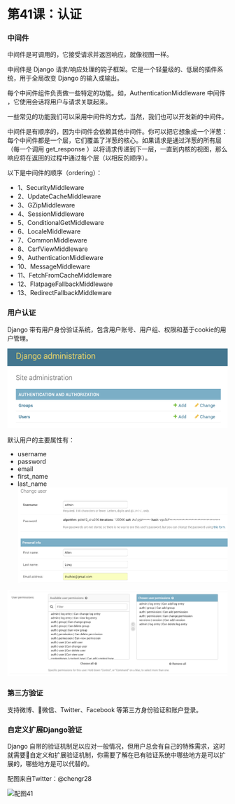 # 第41课：认证

### 中间件
中间件是可调用的，它接受请求并返回响应，就像视图一样。

中间件是 Django 请求/响应处理的钩子框架。它是一个轻量级的、低层的插件系统，用于全局改变 Django 的输入或输出。

每个中间件组件负责做一些特定的功能。如，AuthenticationMiddleware 中间件 ，它使用会话将用户与请求关联起来。

一些常见的功能我们可以采用中间件的方式，当然，我们也可以开发新的中间件。

中间件是有顺序的，因为中间件会依赖其他中间件。你可以把它想象成一个洋葱：每个中间件都是一个层，它们覆盖了洋葱的核心。如果请求是通过洋葱的所有层（每一个调用 get_response ）以将请求传递到下一层，一直到内核的视图，那么响应将在返回的过程中通过每个层（以相反的顺序）。

以下是中间件的顺序（ordering）：
* 1、SecurityMiddleware
* 2、UpdateCacheMiddleware
* 3、GZipMiddleware
* 4、SessionMiddleware
* 5、ConditionalGetMiddleware
* 6、LocaleMiddleware
* 7、CommonMiddleware
* 8、CsrfViewMiddleware
* 9、AuthenticationMiddleware
* 10、MessageMiddleware
* 11、FetchFromCacheMiddleware
* 12、FlatpageFallbackMiddleware
* 13、RedirectFallbackMiddleware

### 用户认证
Django 带有用户身份验证系统，包含用户账号、用户组、权限和基于cookie的用户管理。

![class41-01](images/class41-01.png)

默认用户的主要属性有：
* username
* password
* email
* first_name
* last_name
![class41-03](images/class41-03.png)

![class41-02](images/class41-02.png)

### 第三方验证
支持微博、微信、Twitter、Facebook 等第三方身份验证和账户登录。

### 自定义扩展Django验证
Django 自带的验证机制足以应对一般情况，但用户总会有自己的特殊需求，这时就需要自定义和扩展验证机制，你需要了解在已有验证系统中哪些地方是可以扩展的，哪些地方是可以代替的。


配图来自Twitter：@chengr28

![配图41](https://wiki.huihoo.com/images/thumb/3/3e/Devopsgirls41.png/728px-Devopsgirls41.png)
